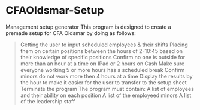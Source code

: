 # CFAOldsmar-Setup
Management setup generator 
This program is designed to create a premade setup for CFA Oldsmar by doing as follows:
> Getting the user to input scheduled employees & their shifts
> Placing them on certain positions between the hours of 2-10:45 based on their knowledge of specific positions
> Confirm no one is outside for more than an hour at a time on IPad or 2 hours on Cash 
> Make sure everyone working 5 or more hours has a scheduled break 
> Confirm minors do not work more then 4 hours at a time
> Display the results by the hour to make it easier for the user to transfer to the setup sheet
> Terminate the program
The program must contain:
> A list of employees and their ability on each position
> A list of the employeed minors
> A list of the leadership staff
